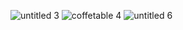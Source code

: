 
![untitled 3](https://user-images.githubusercontent.com/90381005/154798227-33ad3829-b2af-4419-8b90-c5672ba120d6.jpg)
![coffetable 4](https://user-images.githubusercontent.com/90381005/154798503-92d614bc-6083-465f-8b45-63050122bb2c.jpg)
![untitled 6](https://user-images.githubusercontent.com/90381005/154814530-07b8b356-3bdc-40e4-8853-11b54a6c0845.jpg)
